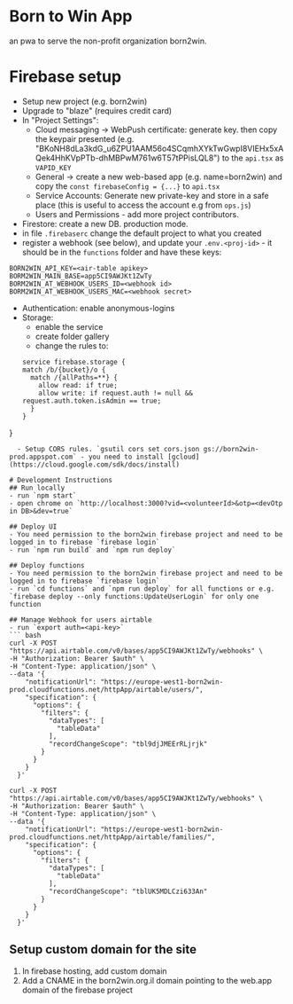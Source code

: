 # Born to Win App
an pwa to serve the non-profit organization born2win.



# Firebase setup
- Setup new project (e.g. born2win)
- Upgrade to "blaze" (requires credit card)
- In "Project Settings":
  - Cloud messaging -> WebPush certificate: generate key. then copy the keypair presented (e.g. "BKoNH8dLa3kdG_u6ZPU1AAM56o4SCqmhXYkTwGwpI8VIEHx5xAQek4HhKVpPTb-dhMBPwM761w6T57tPPisLQL8") to the `api.tsx` as `VAPID_KEY`
  - General -> create a new web-based app (e.g. name=born2win) and copy the `const firebaseConfig = {...}` to `api.tsx`
  - Service Accounts: Generate new private-key and store in a safe place (this is useful to access the account e.g from `ops.js`)
  - Users and Permissions - add more project contributors.
- Firestore: create a new DB. production mode.
- in file `.firebaserc` change the default project to what you created
- register a webhook (see below), and update your `.env.<proj-id>` - it should be in the `functions` folder and have these keys:
```
BORN2WIN_API_KEY=<air-table apikey>
BORM2WIN_MAIN_BASE=app5CI9AWJKt1ZwTy
BORM2WIN_AT_WEBHOOK_USERS_ID=<webhook id>
BORM2WIN_AT_WEBHOOK_USERS_MAC=<webhook secret>
```
- Authentication: enable anonymous-logins
- Storage: 
  - enable the service
  - create folder gallery
  - change the rules to:
  ```
  service firebase.storage {
  match /b/{bucket}/o {
    match /{allPaths=**} {
      allow read: if true;
      allow write: if request.auth != null && request.auth.token.isAdmin == true;
    }
  }
}
```
  - Setup CORS rules. `gsutil cors set cors.json gs://born2win-prod.appspot.com` - you need to install [gcloud](https://cloud.google.com/sdk/docs/install)

# Development Instructions
## Run locally 
- run `npm start`
- open chrome on `http://localhost:3000?vid=<volunteerId>&otp=<devOtp in DB>&dev=true`

## Deploy UI
- You need permission to the born2win firebase project and need to be logged in to firebase `firebase login`
- run `npm run build` and `npm run deploy`

## Deploy functions
- You need permission to the born2win firebase project and need to be logged in to firebase `firebase login`
- run `cd functions` and `npm run deploy` for all functions or e.g. `firebase deploy --only functions:UpdateUserLogin` for only one function

## Manage Webhook for users airtable
- run `export auth=<api-key>`
``` bash
curl -X POST "https://api.airtable.com/v0/bases/app5CI9AWJKt1ZwTy/webhooks" \
-H "Authorization: Bearer $auth" \
-H "Content-Type: application/json" \
--data '{
    "notificationUrl": "https://europe-west1-born2win-prod.cloudfunctions.net/httpApp/airtable/users/",
    "specification": {
      "options": {
        "filters": {
          "dataTypes": [
            "tableData"
          ],
          "recordChangeScope": "tbl9djJMEErRLjrjk"
        }
      }
    }
  }'

curl -X POST "https://api.airtable.com/v0/bases/app5CI9AWJKt1ZwTy/webhooks" \
-H "Authorization: Bearer $auth" \
-H "Content-Type: application/json" \
--data '{
    "notificationUrl": "https://europe-west1-born2win-prod.cloudfunctions.net/httpApp/airtable/families/",
    "specification": {
      "options": {
        "filters": {
          "dataTypes": [
            "tableData"
          ],
          "recordChangeScope": "tblUK5MDLCzi633An"
        }
      }
    }
  }'

```

## Setup custom domain for the site
1. In firebase hosting, add custom domain
2. Add a CNAME in the born2win.org.il domain pointing to the web.app domain of the firebase project